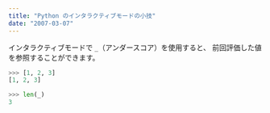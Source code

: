 ```yaml
---
title: "Python のインタラクティブモードの小技"
date: "2007-03-07"
---
```


インタラクティブモードで `_`（アンダースコア）を使用すると、 前回評価した値を参照することができます。

```python
>>> [1, 2, 3]
[1, 2, 3]

>>> len(_)
3
```

